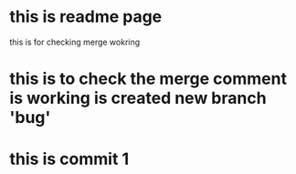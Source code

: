 # this is readme page 
this is for checking merge wokring
# this is to check the merge comment is working is created new branch 'bug'

# this is commit 1
